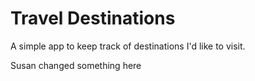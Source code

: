 # Travel Destinations

A simple app to keep track of destinations I'd like to visit.

Susan changed something here
